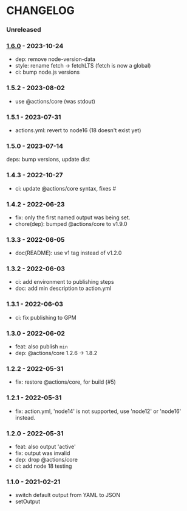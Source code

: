 # CHANGELOG

### Unreleased


### [1.6.0] - 2023-10-24

- dep: remove node-version-data
- style: rename fetch -> fetchLTS (fetch is now a global)
- ci: bump node.js versions


### 1.5.2 - 2023-08-02

- use @actions/core (was stdout)


### 1.5.1 - 2023-07-31

- actions.yml: revert to node16 (18 doesn't exist yet)


### 1.5.0 - 2023-07-14

deps: bump versions, update dist


### 1.4.3 - 2022-10-27

- ci: update @actions/core syntax, fixes #


### 1.4.2 - 2022-06-23

- fix: only the first named output was being set.
- chore(dep): bumped @actions/core to v1.9.0


### 1.3.3 - 2022-06-05

- doc(README): use v1 tag instead of v1.2.0


### 1.3.2 - 2022-06-03

- ci: add environment to publishing steps
- doc: add min description to action.yml 


### 1.3.1 - 2022-06-03

- ci: fix publishing to GPM


### 1.3.0 - 2022-06-02

- feat: also publish `min`
- dep: @actions/core 1.2.6 -> 1.8.2


### 1.2.2 - 2022-05-31

- fix: restore @actions/core, for build (#5)


### 1.2.1 - 2022-05-31

- fix: action.yml, 'node14' is not supported, use 'node12' or 'node16' instead.


### 1.2.0 - 2022-05-31

- feat: also output 'active'
- fix: output was invalid
- dep: drop @actions/core
- ci: add node 18 testing


### 1.1.0 - 2021-02-21

- switch default output from YAML to JSON
- setOutput


[1.5.2]: https://github.com/msimerson/node-lts-versions/releases/tag/1.5.2
[1.6.0]: https://github.com/msimerson/node-lts-versions/releases/tag/1.6.0
